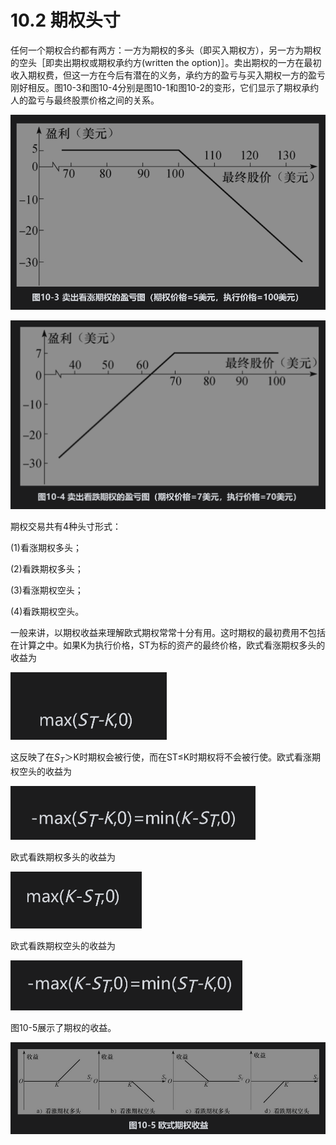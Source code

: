 # 10.2 期权头寸

任何一个期权合约都有两方：一方为期权的多头（即买入期权方），另一方为期权的空头［即卖出期权或期权承约方(written the option)］。卖出期权的一方在最初收入期权费，但这一方在今后有潜在的义务，承约方的盈亏与买入期权一方的盈亏刚好相反。图10-3和图10-4分别是图10-1和图10-2的变形，它们显示了期权承约人的盈亏与最终股票价格之间的关系。

![](images/2024-03-01-12-04-58.png)

![](images/2024-03-01-12-05-12.png)

期权交易共有4种头寸形式：

(1)看涨期权多头；

(2)看跌期权多头；

(3)看涨期权空头；

(4)看跌期权空头。


一般来讲，以期权收益来理解欧式期权常常十分有用。这时期权的最初费用不包括在计算之中。如果K为执行价格，ST为标的资产的最终价格，欧式看涨期权多头的收益为

![](images/2024-03-01-12-05-50.png)

这反映了在$`S_T`$＞K时期权会被行使，而在ST≤K时期权将不会被行使。欧式看涨期权空头的收益为

![](images/2024-03-01-12-06-32.png)

欧式看跌期权多头的收益为

![](images/2024-03-01-12-06-54.png)

欧式看跌期权空头的收益为

![](images/2024-03-01-12-07-11.png)

图10-5展示了期权的收益。

![](images/2024-03-01-12-07-43.png)